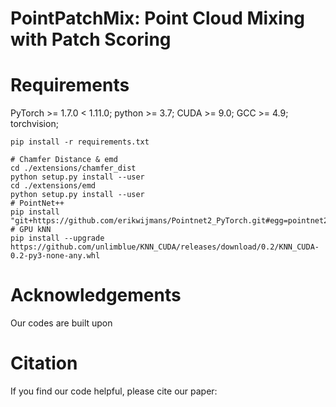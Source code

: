 # PointPatchMix: Point Cloud Mixing with Patch Scoring


# Requirements
PyTorch >= 1.7.0 < 1.11.0; python >= 3.7; CUDA >= 9.0; GCC >= 4.9; torchvision;
```
pip install -r requirements.txt
```
```
# Chamfer Distance & emd
cd ./extensions/chamfer_dist
python setup.py install --user
cd ./extensions/emd
python setup.py install --user
# PointNet++
pip install "git+https://github.com/erikwijmans/Pointnet2_PyTorch.git#egg=pointnet2_ops&subdirectory=pointnet2_ops_lib"
# GPU kNN
pip install --upgrade https://github.com/unlimblue/KNN_CUDA/releases/download/0.2/KNN_CUDA-0.2-py3-none-any.whl
```

# Acknowledgements
Our codes are built upon

# Citation
If you find our code helpful, please cite our paper:
